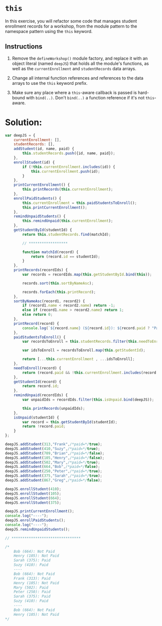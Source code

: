# `this`

In this exercise, you will refactor some code that manages student enrollment records for a workshop, from the module pattern to the namespace pattern using the `this` keyword.

## Instructions

1. Remove the `defineWorkshop()` module factory, and replace it with an object literal (named `deepJS`) that holds all the module's functions, as well as the `currentEnrollment` and `studentRecords` data arrays.

2. Change all internal function references and references to the data  arrays to use the `this` keyword prefix.

3. Make sure any place where a `this`-aware callback is passed is hard-bound with `bind(..)`. Don't `bind(..)` a function reference if it's not `this`-aware.

# Solution:

```JavaScript
var deepJS = {
    currentEnrollment: [],
    studentRecords: [],
    addStudent(id, name, paid) {
        this.studentRecords.push({id, name, paid});
    },
    enrollStudent(id) {
        if (!this.currentEnrollment.includes(id)) {
            this.currentEnrollment.push(id);
        }
    },
    printCurrentEnrollment() {
        this.printRecords(this.currentEnrollment);
    },
    enrollPaidStudents() {
        this.currentEnrollment = this.paidStudentsToEnroll();
        this.printCurrentEnrollment();
    },
    remindUnpaidStudents() {
        this.remindUnpaid(this.currentEnrollment);
    },
    getStudentById(studentId) {
        return this.studentRecords.find(matchId);

        // ******************

        function matchId(record) {
            return (record.id == studentId);
        }
    },
    printRecords(recordIds) {
        var records = recordIds.map(this.getStudentById.bind(this));

        records.sort(this.sortByNameAsc);

        records.forEach(this.printRecord);
    },
    sortByNameAsc(record1, record2) {
        if (record1.name < record2.name) return -1;
        else if (record1.name > record2.name) return 1;
        else return 0;
    },
    printRecord(record) {
        console.log(`${record.name} (${record.id}): ${record.paid ? "Paid": "Not Paid"}`);
    },
    paidStudentsToEnroll() {
        var recordsToEnroll = this.studentRecords.filter(this.needToEnroll.bind(this));

        var idsToEnroll = recordsToEnroll.map(this.getStudentId);

        return [...this.currentEnrollment , ...idsToEnroll];
    },
    needToEnroll(record) {
        return (record.paid && !this.currentEnrollment.includes(record.id));
    },
    getStudentId(record) {
        return record.id;
    },
    remindUnpaid(recordIds) {
        var unpaidIds = recordIds.filter(this.isUnpaid.bind(deepJS));

        this.printRecords(unpaidIds);
    },
    isUnpaid(studentId) {
        var record = this.getStudentById(studentId);
        return !record.paid;
    }
};

deepJS.addStudent(313,"Frank",/*paid=*/true);
deepJS.addStudent(410,"Suzy",/*paid=*/true);
deepJS.addStudent(709,"Brian",/*paid=*/false);
deepJS.addStudent(105,"Henry",/*paid=*/false);
deepJS.addStudent(502,"Mary",/*paid=*/true);
deepJS.addStudent(664,"Bob",/*paid=*/false);
deepJS.addStudent(250,"Peter",/*paid=*/true);
deepJS.addStudent(375,"Sarah",/*paid=*/true);
deepJS.addStudent(867,"Greg",/*paid=*/false);

deepJS.enrollStudent(410);
deepJS.enrollStudent(105);
deepJS.enrollStudent(664);
deepJS.enrollStudent(375);

deepJS.printCurrentEnrollment();
console.log("----");
deepJS.enrollPaidStudents();
console.log("----");
deepJS.remindUnpaidStudents();

// ********************************

/*
	Bob (664): Not Paid
	Henry (105): Not Paid
	Sarah (375): Paid
	Suzy (410): Paid
	----
	Bob (664): Not Paid
	Frank (313): Paid
	Henry (105): Not Paid
	Mary (502): Paid
	Peter (250): Paid
	Sarah (375): Paid
	Suzy (410): Paid
	----
	Bob (664): Not Paid
	Henry (105): Not Paid
*/
```